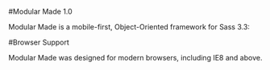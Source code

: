 #Modular Made 1.0

Modular Made is a mobile-first, Object-Oriented framework for Sass 3.3:

#Browser Support

Modular Made was designed for modern browsers, including IE8 and above.
